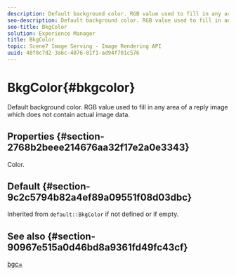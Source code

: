 ```yaml
---
description: Default background color. RGB value used to fill in any area of a reply image which does not contain actual image data.
seo-description: Default background color. RGB value used to fill in any area of a reply image which does not contain actual image data.
seo-title: BkgColor
solution: Experience Manager
title: BkgColor
topic: Scene7 Image Serving - Image Rendering API
uuid: 48f0c7d2-3a6c-4076-81f1-ad94f701c576
---
```


# BkgColor{#bkgcolor}

Default background color. RGB value used to fill in any area of a reply image which does not contain actual image data.

## Properties {#section-2768b2beee214676aa32f17e2a0e3343}

Color.

## Default {#section-9c2c5794b82a4ef89a09551f08d03dbc}

Inherited from `default::BkgColor` if not defined or if empty.

## See also {#section-90967e515a0d46bd8a9361fd49fc43cf}

[bgc=](../../../../../is-api/http-ref/image-serving-api-ref/c-http-protocol-reference/c-command-reference/r-bgc.md#reference-53376175f617446fbe5c69120f834b88) 
